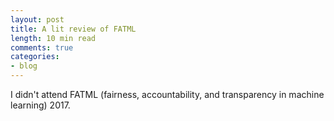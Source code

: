 ```yaml
---
layout: post
title: A lit review of FATML
length: 10 min read
comments: true
categories:
- blog
---
```


I didn't attend FATML (fairness, accountability, and transparency in machine learning) 2017.

<!--more-->